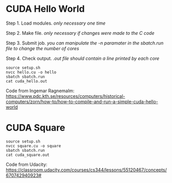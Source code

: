 # CUDA Hello World

Step 1. Load modules. *only necessary one time*

Step 2. Make file. *only necessary if changes were made to the C code*

Step 3. Submit job. *you can manipulate the -n paramater in the sbatch.run file to change the number of cores*

Step 4. Check output. *.out file should contain a line printed by each core*

```
source setup.sh
nvcc hello.cu -o hello
sbatch sbatch.run
cat cuda_hello.out
```
Code from Ingemar Ragnemalm: https://www.pdc.kth.se/resources/computers/historical-computers/zorn/how-to/how-to-compile-and-run-a-simple-cuda-hello-world

# CUDA Square

```
source setup.sh
nvcc square.cu -o square
sbatch sbatch.run
cat cuda_square.out
```

Code from Udacity: https://classroom.udacity.com/courses/cs344/lessons/55120467/concepts/670742940923# 
